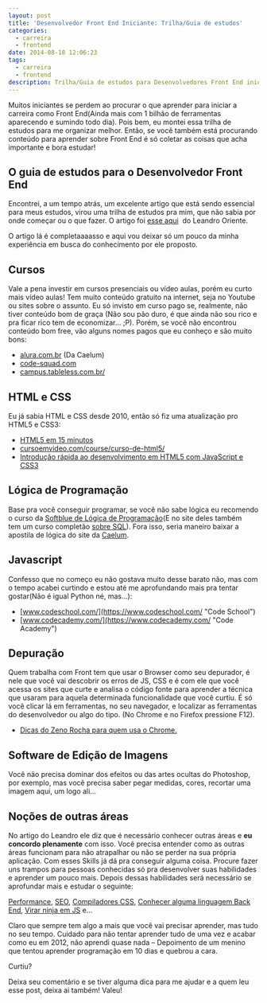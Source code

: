 ```yaml
---
layout: post
title: 'Desenvolvedor Front End Iniciante: Trilha/Guia de estudos'
categories:
  - carreira
  - frontend
date: 2014-08-18 12:06:23
tags:
  - carreira
  - frontend
description: Trilha/Guia de estudos para Desenvolvedores Front End iniciantes.
---
```


Muitos iniciantes se perdem ao procurar o que aprender para iniciar a carreira como Front End(Ainda mais com 1 bilhão de ferramentas aparecendo e sumindo todo dia). Pois bem, eu montei essa trilha de estudos para me organizar melhor. Então, se você também está procurando conteúdo para aprender sobre Front End é só coletar as coisas que acha importante e bora estudar!

<!--more-->

## O guia de estudos para o Desenvolvedor Front End

Encontrei, a um tempo atrás, um excelente artigo que está sendo essencial para meus estudos, virou uma trilha de estudos pra mim, que não sabia por onde começar ou o que fazer. O artigo foi [esse aqui](https://leandrooriente.com/como-me-tornar-um-desenvolvedor-front-end/ "Como me tornar um Desenvolvedor Front End")  do Leandro Oriente.

O artigo lá é completaaaasso e aqui vou deixar só um pouco da minha experiência em busca do conhecimento por ele proposto.

## Cursos

Vale a pena investir em cursos presenciais ou vídeo aulas, porém eu curto mais vídeo aulas! Tem muito conteúdo gratuito na internet, seja no Youtube ou sites sobre o assunto. Eu só invisto em curso pago se, realmente, não tiver conteúdo bom de graça (Não sou pão duro, é que ainda não sou rico e pra ficar rico tem de economizar... ;P). Porém, se você não encontrou conteúdo bom free, vão alguns nomes pagos que eu conheço e são muito bons:

* [alura.com.br](https://alura.com.br "Alura") (Da Caelum)
* [code-squad.com](https://code-squad.com "Code Squad")
* [campus.tableless.com.br/](https://campus.tableless.com.br/ "Tableless")

## HTML e CSS

Eu já sabia HTML e CSS desde 2010, então só fiz uma atualização pro HTML5  e CSS3:

* [HTML5 em 15 minutos](https://design.blog.br/web-design/html5-em-15-minutos-2a-edicao "HTML5 em 15 minutos")
* [cursoemvideo.com/course/curso-de-html5/](https://cursoemvideo.com/course/curso-de-html5/ "Curso em Vídeo")
* [Introdução rápida ao desenvolvimento em HTML5 com JavaScript e CSS3](https://www.microsoftvirtualacademy.com/training-courses/90f7eb67-0c78-44b5-90b6-43bca793bb14 "Introdução rápida ao desenvolvimento em HTML5 com JavaScript e CSS3")

## Lógica de Programação

Base pra você conseguir programar, se você não sabe lógica eu recomendo o curso da [Softblue de Lógica de Programação](https://www.softblue.com.br/site/curso/id/6/CURSO+LOGICA_DE_PROGRAMACAO_BASICO_ON_LINE_LO06 "Lógica de Programação - Softblue")(E no site deles também tem um curso completão [sobre SQL](https://www.softblue.com.br/site/curso/id/3/CURSO+SQL_COMPLETO_BASICO_AO_AVANCADO_ON_LINE_BD03 "SQL - Softblue")). Fora isso, seria maneiro baixar a apostila de lógica do site da [Caelum](https://www.caelum.com.br "Caelum").

## Javascript

Confesso que no começo eu não gostava muito desse barato não, mas com o tempo acabei curtindo e estou até me aprofundando mais pra tentar gostar(Não é igual Python né, mas...):

* [www.codeschool.com/](https://www.codeschool.com/ "Code School")
* [www.codecademy.com/](https://www.codecademy.com/ "Code Academy")

## Depuração

Quem trabalha com Front tem que usar o Browser como seu depurador, é nele que você vai descobrir os erros de JS, CSS e é com ele que você acessa os sites que curte e analisa o código fonte para aprender a técnica que usaram para aquela determinada funcionalidade que você curtiu.
É só você clicar lá em ferramentas, no seu navegador, e localizar as ferramentas do desenvolvedor ou algo do tipo. (No Chrome e no Firefox pressione F12).

* [Dicas do Zeno Rocha para quem usa o Chrome.](https://www.youtube.com/playlist?list=PLOU2XLYxmsILUKyjDYUVYLeq7yyTxM_3d "Segredos do Chrome DevTools")

## Software de Edição de Imagens

Você não precisa dominar dos efeitos ou das artes ocultas do Photoshop, por exemplo, mas você precisa saber pegar medidas, cores, recortar uma imagem aqui, um logo ali...

## Noções de outras áreas

No artigo do Leandro ele diz que é necessário conhecer outras áreas e **eu concordo plenamente** com isso. Você precisa entender como as outras áreas funcionam para não atrapalhar ou não se perder na sua própria aplicação.
Com esses Skills já dá pra conseguir alguma coisa. Procure fazer uns trampos para pessoas conhecidas só pra desenvolver suas habilidades e aprender um pouco mais.
Depois dessas habilidades será necessário se aprofundar mais e estudar o seguinte:

[Performance](https://leandrooriente.com/como-me-tornar-um-desenvolvedor-front-end/#perfomance "Performance"), [SEO](https://leandrooriente.com/como-me-tornar-um-desenvolvedor-front-end/#seo "SEO"), [Compiladores CSS](https://leandrooriente.com/como-me-tornar-um-desenvolvedor-front-end/#oocss-e-pr-compiladores "Pré Compiladores"), [Conhecer alguma linguagem Back End](End%20https://leandrooriente.com/como-me-tornar-um-desenvolvedor-front-end/#conhecimento-regular-em-algumas-linguagemns-server-side "Linguagem Back End"), [Virar ninja em JS](https://leandrooriente.com/como-me-tornar-um-desenvolvedor-front-end/#magias-negras-em-javascript "Ninja em JS") e...

Claro que sempre tem algo a mais que você vai precisar aprender, mas tudo no seu tempo. Cuidado para não tentar aprender tudo de uma vez e acabar como eu em 2012, não aprendi quase nada – Depoimento de um menino que tentou aprender programação em 10 dias e quebrou a cara.

Curtiu?

Deixa seu comentário e se tiver alguma dica para me ajudar e a quem leu esse post, deixa ai também! Valeu!
